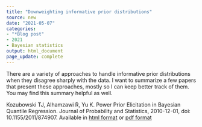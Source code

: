 ```yaml
---
title: "Downweighting informative prior distributions"
source: new
date: "2021-05-07"
categories:
- "*Blog post"
- 2021
- Bayesian statistics
output: html_document
page_update: complete
---
```


There are a variety of approaches to handle informative prior distributions when they disagree sharply with the data. I want to summarize a few papers that present these approaches, mostly so I can keep better track of them. You may find this summary helpful as well.

<!--more-->

Kozubowski TJ, Alhamzawi R, Yu K. Power Prior Elicitation in Bayesian Quantile Regression. Journal of Probability and Statistics, 2010-12-01, doi: 10.1155/2011/874907. Available in [html format][koz1] or [pdf format][koz2]

[koz1]: https://www.hindawi.com/journals/jps/2011/874907/
[koz2]: https://downloads.hindawi.com/journals/jps/2011/874907.pdf



